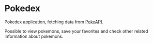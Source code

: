 # Pokedex

Pokedex application, fetching data from [PokeAPI](https://pokeapi.co/).

Possible to view pokemons, save your favorites and check other related information about pokemons.
